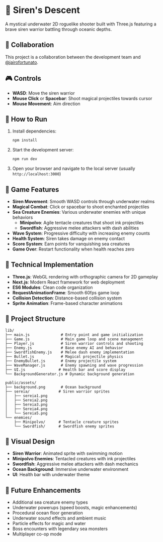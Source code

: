 # 🌊 Siren's Descent

A mystical underwater 2D roguelike shooter built with Three.js featuring a brave siren warrior battling through oceanic depths.

## 👥 Collaboration

This project is a collaboration between the development team and [@jairofortunato](https://github.com/jairofortunato).

## 🎮 Controls

- **WASD**: Move the siren warrior
- **Mouse Click** or **Spacebar**: Shoot magical projectiles towards cursor
- **Mouse Movement**: Aim direction

## 🚀 How to Run

1. Install dependencies:
   ```bash
   npm install
   ```

2. Start the development server:
   ```bash
   npm run dev
   ```

3. Open your browser and navigate to the local server (usually `http://localhost:3000`)

## 🎯 Game Features

- **Siren Movement**: Smooth WASD controls through underwater realms
- **Magical Combat**: Click or spacebar to shoot enchanted projectiles
- **Sea Creature Enemies**: Various underwater enemies with unique behaviors
  - **Minipolvo**: Agile tentacle creatures that shoot ink projectiles
  - **Swordfish**: Aggressive melee attackers with dash abilities
- **Wave System**: Progressive difficulty with increasing enemy counts
- **Health System**: Siren takes damage on enemy contact
- **Score System**: Earn points for vanquishing sea creatures
- **Game Over**: Restart functionality when health reaches zero

## 🧱 Technical Implementation

- **Three.js**: WebGL rendering with orthographic camera for 2D gameplay
- **Next.js**: Modern React framework for web deployment
- **ES6 Modules**: Clean code organization
- **RequestAnimationFrame**: Smooth 60fps game loop
- **Collision Detection**: Distance-based collision system
- **Sprite Animation**: Frame-based character animations

## 📁 Project Structure

```
lib/
├── main.js              # Entry point and game initialization
├── Game.js              # Main game loop and scene management
├── Player.js            # Siren warrior controls and shooting
├── Enemy.js             # Base enemy AI and behavior
├── SwordfishEnemy.js    # Melee dash enemy implementation
├── Bullet.js            # Magical projectile physics
├── EnemyBullet.js       # Enemy projectile system
├── WaveManager.js       # Enemy spawning and wave progression
├── UI.js               # Health bar and score display
└── BackgroundGenerator.js # Dynamic background generation

public/assets/
├── background.png       # Ocean background
├── sereia/             # Siren warrior sprites
│   ├── sereia1.png
│   ├── Sereia2.png
│   ├── Sereia3.png
│   ├── Sereia4.png
│   └── Sereia5.png
└── enemies/
    ├── Minipolvo/      # Tentacle creature sprites
    └── Swordfish/      # Swordfish enemy sprites
```

## 🎨 Visual Design

- **Siren Warrior**: Animated sprite with swimming motion
- **Minipolvo Enemies**: Tentacled creatures with ink projectiles
- **Swordfish**: Aggressive melee attackers with dash mechanics
- **Ocean Background**: Immersive underwater environment
- **UI**: Health bar with underwater theme

## 🚀 Future Enhancements

- Additional sea creature enemy types
- Underwater powerups (speed boosts, magic enhancements)
- Procedural ocean floor generation
- Underwater sound effects and ambient music
- Particle effects for magic and water
- Boss encounters with legendary sea monsters
- Multiplayer co-op mode 